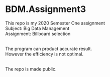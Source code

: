 # BDM.Assignment3

This repo is my 2020 Semester One assignment <br>
Subject: Big Data Management <br>
Assignment: Billboard selection <br><br>

The program can product accurate result. <br>
However the efficiency is not optimal. <br><br>

The repo is made public.
